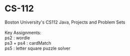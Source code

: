 # CS-112
Boston University's CS112 Java, Projects and Problem Sets
<br/><br/>
Key Assignments: <br/>
ps2 : wordle <br/>
ps3 + ps4 : cardMatch <br/>
ps5 : letter square puzzle solver <br/>

